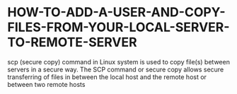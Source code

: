 # HOW-TO-ADD-A-USER-AND-COPY-FILES-FROM-YOUR-LOCAL-SERVER-TO-REMOTE-SERVER
scp (secure copy) command in Linux system is used to copy file(s) between servers in a secure way. The SCP command or secure copy allows secure transferring of files in between the local host and the remote host or between two remote hosts
